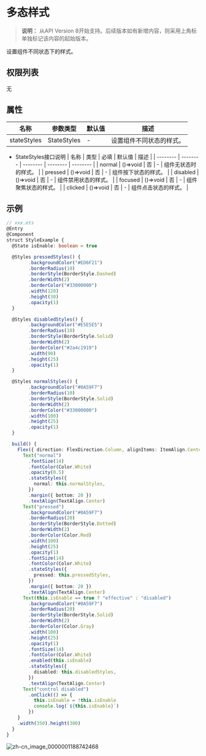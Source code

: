 # 多态样式

>  **说明：**
> 从API Version 8开始支持。后续版本如有新增内容，则采用上角标单独标记该内容的起始版本。


设置组件不同状态下的样式。


## 权限列表

无


## 属性

| 名称 | 参数类型 | 默认值 | 描述 |
| -------- | -------- | -------- | -------- |
| stateStyles | StateStyles | - | 设置组件不同状态的样式。 |

- StateStyles接口说明
  | 名称 | 类型 | 必填 | 默认值 | 描述 | 
  | -------- | -------- | -------- | -------- | -------- |
  | normal | ()=&gt;void | 否 | - | 组件无状态时的样式。 | 
  | pressed | ()=&gt;void | 否 | - | 组件按下状态的样式。 | 
  | disabled | ()=&gt;void | 否 | - | 组件禁用状态的样式。 |
  | focused | ()=&gt;void | 否 | - | 组件聚焦状态的样式。 |
  | clicked | ()=&gt;void | 否 | - | 组件点击状态的样式。 | 


## 示例

```ts
// xxx.ets
@Entry
@Component
struct StyleExample {
  @State isEnable: boolean = true

  @Styles pressedStyles() {
        .backgroundColor("#ED6F21")
        .borderRadius(10)
        .borderStyle(BorderStyle.Dashed)
        .borderWidth(2)
        .borderColor("#33000000")
        .width(120)
        .height(30)
        .opacity(1)
  }

  @Styles disabledStyles() {
        .backgroundColor("#E5E5E5")
        .borderRadius(10)
        .borderStyle(BorderStyle.Solid)
        .borderWidth(2)
        .borderColor("#2a4c1919")
        .width(90)
        .height(25)
        .opacity(1)
  }

  @Styles normalStyles() {
        .backgroundColor("#0A59F7")
        .borderRadius(10)
        .borderStyle(BorderStyle.Solid)
        .borderWidth(2)
        .borderColor("#33000000")
        .width(100)
        .height(25)
        .opacity(1)
  }

  build() {
    Flex({ direction: FlexDirection.Column, alignItems: ItemAlign.Center }) {
      Text("normal")
        .fontSize(14)
        .fontColor(Color.White)
        .opacity(0.5)
        .stateStyles({
          normal: this.normalStyles,
        })
        .margin({ bottom: 20 })
        .textAlign(TextAlign.Center)
      Text("pressed")
        .backgroundColor("#0A59F7")
        .borderRadius(20)
        .borderStyle(BorderStyle.Dotted)
        .borderWidth(2)
        .borderColor(Color.Red)
        .width(100)
        .height(25)
        .opacity(1)
        .fontSize(14)
        .fontColor(Color.White)
        .stateStyles({
          pressed: this.pressedStyles,
        })
        .margin({ bottom: 20 })
        .textAlign(TextAlign.Center)
      Text(this.isEnable == true ? "effective" : "disabled")
        .backgroundColor("#0A59F7")
        .borderRadius(20)
        .borderStyle(BorderStyle.Solid)
        .borderWidth(2)
        .borderColor(Color.Gray)
        .width(100)
        .height(25)
        .opacity(1)
        .fontSize(14)
        .fontColor(Color.White)
        .enabled(this.isEnable)
        .stateStyles({
          disabled: this.disabledStyles,
        })
        .textAlign(TextAlign.Center)
      Text("control disabled")
        .onClick(() => {
          this.isEnable = !this.isEnable
          console.log(`${this.isEnable}`)
        })
    }
    .width(350).height(300)
  }
}
```

![zh-cn_image_0000001188742468](figures/zh-cn_image_0000001188742468.gif)
